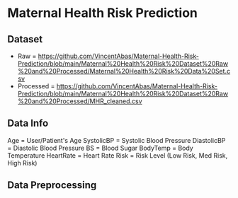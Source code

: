 # Maternal Health Risk Prediction

## Dataset
- Raw = https://github.com/VincentAbas/Maternal-Health-Risk-Prediction/blob/main/Maternal%20Health%20Risk%20Dataset%20Raw%20and%20Processed/Maternal%20Health%20Risk%20Data%20Set.csv
- Processed = https://github.com/VincentAbas/Maternal-Health-Risk-Prediction/blob/main/Maternal%20Health%20Risk%20Dataset%20Raw%20and%20Processed/MHR_cleaned.csv

## Data Info

Age = User/Patient's Age
SystolicBP = Systolic Blood Pressure
DiastolicBP = Diastolic Blood Pressure
BS = Blood Sugar
BodyTemp = Body Temperature
HeartRate = Heart Rate
Risk = Risk Level (Low Risk, Med Risk, High Risk)

## Data Preprocessing
